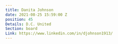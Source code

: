 ```yaml
---
title: Danita Johnson
date: 2021-08-25 15:59:00 Z
position: 45
Details: D.C. United
Section: board
Link: https://www.linkedin.com/in/djohnson1913/
---
```


